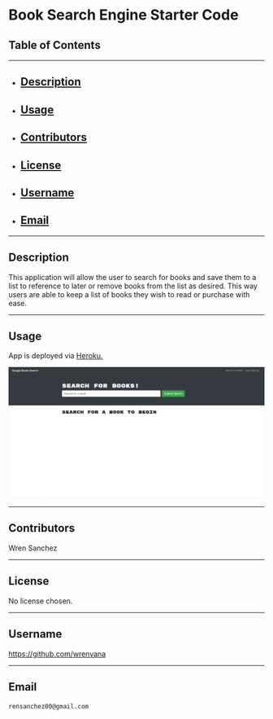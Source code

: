 # Book Search Engine Starter Code
## Table of Contents
----------------------------------------------------------------
- ## [Description](#Description)
- ## [Usage](#usage)
- ## [Contributors](#Contributors)
- ## [License](#License)
- ## [Username](#Username)
- ## [Email](#Email)
----------------------------------------------------------------
## Description
This application will allow the user to search for books and save them to a list to reference to later or remove books from the list as desired. This way users are able to keep a list of books they wish to read or purchase with ease.

----------------------------------------------------------------
## Usage
App is deployed via <a href="https://polar-dawn-41512.herokuapp.com/">Heroku.</a>

![App Screenshot](Screenshot.jpg)

----------------------------------------------------------------
## Contributors
Wren Sanchez

----------------------------------------------------------------
## License
No license chosen.

----------------------------------------------------------------
## Username
https://github.com/wrenvana

----------------------------------------------------------------
## Email
    rensanchez00@gmail.com